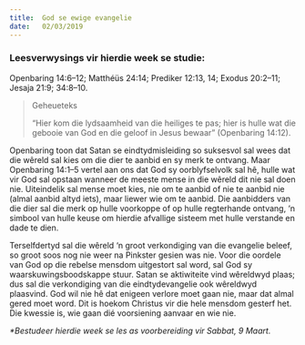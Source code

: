 ```yaml
---
title:  God se ewige evangelie
date:   02/03/2019
---
```


### Leesverwysings vir hierdie week se studie:
Openbaring 14:6–12; Matthéüs 24:14; Prediker 12:13, 14; Exodus 20:2–11; Jesaja 21:9; 34:8–10. 

> <p>Geheueteks</p> 
> “Hier kom die lydsaamheid van die heiliges te pas; hier is hulle wat die gebooie van God en die geloof in Jesus bewaar” (Openbaring 14:12).

Openbaring toon dat Satan se eindtydmisleiding so suksesvol sal wees dat die wêreld sal kies om die dier te aanbid en sy merk te ontvang. Maar Openbaring 14:1–5 vertel aan ons dat God sy oorblyfselvolk sal hê, hulle wat vir God sal opstaan wanneer de meeste mense in die wêreld dit nie sal doen nie. Uiteindelik sal mense moet kies, nie om te aanbid of nie te aanbid nie (almal aanbid altyd iets), maar liewer wie om te aanbid. Die aanbidders van die dier sal die merk op hulle voorkoppe of op hulle regterhande ontvang, ‘n simbool van hulle keuse om hierdie afvallige sisteem met hulle verstande en dade te dien. 

Terselfdertyd sal die wêreld ‘n groot verkondiging van die evangelie beleef, so groot soos nog nie weer na Pinkster gesien was nie. Voor die oordele van God op die rebelse mensdom uitgestort sal word, sal God sy waarskuwingsboodskappe stuur. Satan se aktiwiteite vind wêreldwyd plaas; dus sal die verkondiging van die eindtydevangelie ook wêreldwyd plaasvind. God wil nie hê dat enigeen verlore moet gaan nie, maar dat almal gered moet word. Dit is hoekom Christus vir die hele mensdom gesterf het. Die kwessie is, wie gaan dié voorsiening aanvaar en wie nie. 

_*Bestudeer hierdie week se les as voorbereiding vir Sabbat, 9 Maart._
